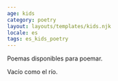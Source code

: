 ```yaml
---
age: kids
category: poetry
layout: layouts/templates/kids.njk
locale: es
tags: es_kids_poetry
---
```


Poemas disponibles para poemar.

Vacío como el río.